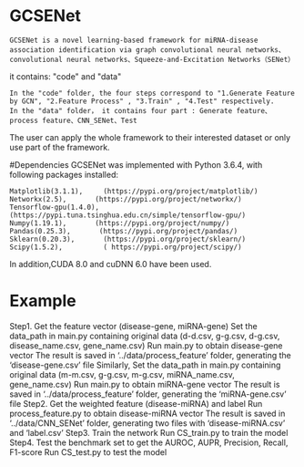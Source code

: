 ﻿# GCSENet

    GCSENet is a novel learning-based framework for miRNA-disease association identification via graph convolutional neural networks、convolutional neural networks、Squeeze-and-Excitation Networks（SENet）

it contains: "code" and "data"

    In the "code" folder, the four steps correspond to "1.Generate Feature by GCN", "2.Feature Process" , "3.Train" , "4.Test" respectively.
    In the "data" folder， it contains four part : Generate feature、process feature、CNN_SENet、Test

The user can apply the whole framework to their interested dataset or only use part of the framework.

#Dependencies
GCSENet was implemented with Python 3.6.4, with following packages installed:

    Matplotlib(3.1.1),     (https://pypi.org/project/matplotlib/)
    Networkx(2.5),       (https://pypi.org/project/networkx/)
    Tensorflow-gpu(1.4.0), (https://pypi.tuna.tsinghua.edu.cn/simple/tensorflow-gpu/)
    Numpy(1.19.1),       (https://pypi.org/project/numpy/)
    Pandas(0.25.3),       (https://pypi.org/project/pandas/)
    Sklearn(0.20.3),       (https://pypi.org/project/sklearn/)
    Scipy(1.5.2),          ( https://pypi.org/project/scipy/)

In addition,CUDA 8.0 and cuDNN 6.0 have been used.

# Example

Step1. Get the feature vector (disease-gene, miRNA-gene)
    Set the data_path in main.py containing original data (d-d.csv, g-g.csv, d-g.csv,
    disease_name.csv, gene_name.csv)
    Run main.py to obtain disease-gene vector
    The result is saved in 
         ‘../data/process_feature’ folder, generating the ‘disease-gene.csv’ file 
    Similarly,
    Set the data_path in main.py containing original data (m-m.csv, g-g.csv, m-g.csv,
    miRNA_name.csv, gene_name.csv)
    Run main.py to obtain miRNA-gene vector
    The result is saved in
        ‘../data/process_feature’ folder, generating the ‘miRNA-gene.csv’ file 
Step2. Get the weighted feature (disease-miRNA) and label
    Run process_feature.py to obtain disease-miRNA vector
    The result is saved in
 	    ‘../data/CNN_SENet’ folder, generating two files with ‘disease-miRNA.csv’ and ‘label.csv’ 
Step3. Train the network
    Run CS_train.py to train the model
Step4. Test the benchmark set to get the AUROC, AUPR, Precision, Recall, F1-score
    Run CS_test.py to test the model


